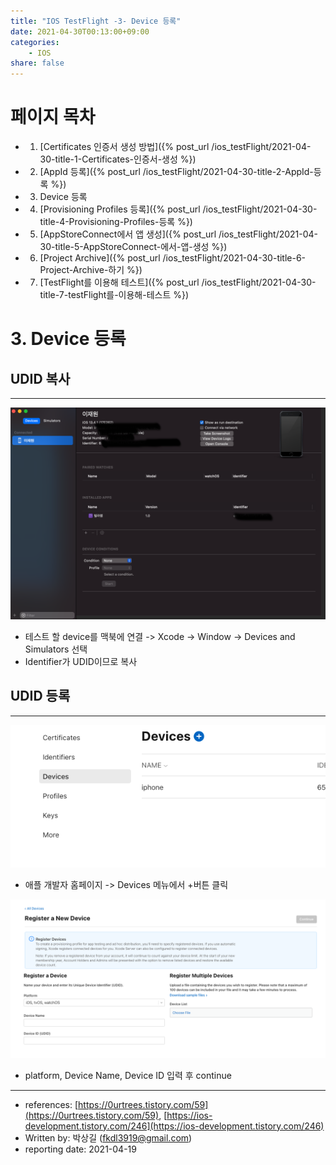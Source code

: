 ```yaml
---
title: "IOS TestFlight -3- Device 등록"
date: 2021-04-30T00:13:00+09:00
categories: 
    - IOS
share: false
---
```


# 페이지 목차
- 1. [Certificates 인증서 생성 방법]({% post_url /ios_testFlight/2021-04-30-title-1-Certificates-인증서-생성 %})
- 2. [AppId 등록]({% post_url /ios_testFlight/2021-04-30-title-2-AppId-등록 %})
- 3. Device 등록
- 4. [Provisioning Profiles 등록]({% post_url /ios_testFlight/2021-04-30-title-4-Provisioning-Profiles-등록 %})
- 5. [AppStoreConnect에서 앱 생성]({% post_url /ios_testFlight/2021-04-30-title-5-AppStoreConnect-에서-앱-생성 %})
- 6. [Project Archive]({% post_url /ios_testFlight/2021-04-30-title-6-Project-Archive-하기 %})
- 7. [TestFlight를 이용해 테스트]({% post_url /ios_testFlight/2021-04-30-title-7-testFlight를-이용해-테스트 %})


# 3. Device 등록

## UDID 복사

---

![3-1](/images/ios_testFlight/3-1.png)

- 테스트 할 device를 맥북에 연결 -> Xcode -> Window -> Devices and Simulators 선택
- Identifier가 UDID이므로 복사

## UDID 등록

---

![3-2](/images/ios_testFlight/3-2.png)

- 애플 개발자 홈페이지 -> Devices 메뉴에서 +버튼 클릭

![3-3](/images/ios_testFlight/3-3.png)

- platform, Device Name, Device ID 입력 후 continue

---

- references: [https://0urtrees.tistory.com/59](https://0urtrees.tistory.com/59), [https://ios-development.tistory.com/246](https://ios-development.tistory.com/246)
- Written by: 박상길 (fkdl3919@gmail.com)
- reporting date: 2021-04-19